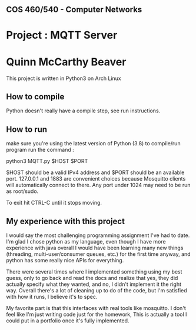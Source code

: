 ## COS 460/540 - Computer Networks
# Project : MQTT Server

# Quinn McCarthy Beaver

This project is written in Python3 on Arch Linux

## How to compile

Python doesn't really have a compile step, see run instructions.

## How to run

make sure you're using the latest version of Python (3.8)
to compile/run program run the command :

python3 MQTT.py $HOST $PORT

$HOST should be a valid IPv4 address and $PORT should be an available
port. 127.0.0.1 and 1883 are convenient choices because Mosquitto
clients will automatically connect to there. Any port under 1024 may
need to be run as root/sudo.

To exit hit CTRL-C until it stops moving.

## My experience with this project

I would say the most challenging programming assignment I've had to
date. I'm glad I chose python as my language, even though I have more
experience with java overall I would have been learning many new
things (threading, multi-user/consumer queues, etc.) for the first
time anyway, and python has some really nice APIs for everything.

There were several times where I implemented something using my best
guess, only to go back and read the docs and realize that yes, they
did actually specify what they wanted, and no, I didn't implement it
the right way. Overall there's a lot of cleaning up to do of the code,
but I'm satisfied with how it runs, I believe it's to spec.

My favorite part is that this interfaces with real tools like
mosquitto. I don't feel like I'm just writing code just for the
homework, This is actually a tool I could put in a portfolio once it's
fully implemented.
